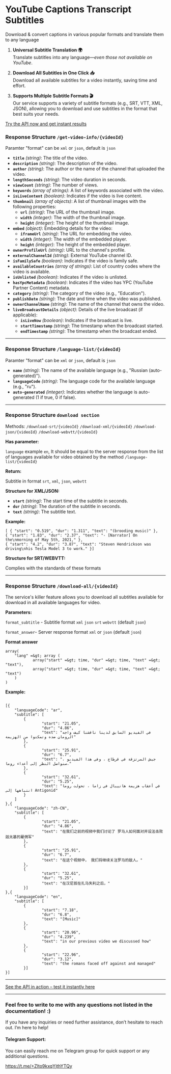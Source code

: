 
# YouTube Captions Transcript Subtitles
Download &amp; convert captions in various popular formats and translate them to any language

1. **Universal Subtitle Translation 🌍**  
Translate subtitles into any language—*even those not available on YouTube*. 

2. **Download All Subtitles in One Click 📥**  
Download all available subtitles for a video instantly, saving time and effort. 

3. **Supports Multiple Subtitle Formats 🎬**  
Our service supports a variety of subtitle formats (e.g., SRT, VTT, XML, JSON), allowing you to download and use subtitles in the format that best suits your needs. 

[Try the API now and get instant results](https://api999.short.gy/xWKYMQ)

### Response Structure `/get-video-info/{videoId}`
Paramter "format" can be `xml` or `json`, default is `json`

- **`title`** _(string)_: The title of the video.
- **`description`** _(string)_: The description of the video.
- **`author`** _(string)_: The author or the name of the channel that uploaded the video.
- **`lengthSeconds`** _(string)_: The video duration in seconds.
- **`viewCount`** _(string)_: The number of views.
- **`keywords`** _(array of strings)_: A list of keywords associated with the video.
- **`isLiveContent`** _(boolean)_: Indicates if the video is live content.
- **`thumbnail`** _(array of objects)_: A list of thumbnail images with the following properties:
  - **`url`** _(string)_: The URL of the thumbnail image.
  - **`width`** _(integer)_: The width of the thumbnail image.
  - **`height`** _(integer)_: The height of the thumbnail image.
- **`embed`** _(object)_: Embedding details for the video:
  - **`iframeUrl`** _(string)_: The URL for embedding the video.
  - **`width`** _(integer)_: The width of the embedded player.
  - **`height`** _(integer)_: The height of the embedded player.
- **`ownerProfileUrl`** _(string)_: URL to the channel's profile.
- **`externalChannelId`** _(string)_: External YouTube channel ID.
- **`isFamilySafe`** _(boolean)_: Indicates if the video is family safe.
- **`availableCountries`** _(array of strings)_: List of country codes where the video is available.
- **`isUnlisted`** _(boolean)_: Indicates if the video is unlisted.
- **`hasYpcMetadata`** _(boolean)_: Indicates if the video has YPC (YouTube Partner Content) metadata.
- **`category`** _(string)_: The category of the video (e.g., "Education").
- **`publishDate`** _(string)_: The date and time when the video was published.
- **`ownerChannelName`** _(string)_: The name of the channel that owns the video.
- **`liveBroadcastDetails`** _(object)_: Details of the live broadcast (if applicable):
  - **`isLiveNow`** _(boolean)_: Indicates if the broadcast is live.
  - **`startTimestamp`** _(string)_: The timestamp when the broadcast started.
  - **`endTimestamp`** _(string)_: The timestamp when the broadcast ended.

---

### Response Structure `/language-list/{videoId}`
Paramter "format" can be `xml` or `json`, default is `json`
- **`name`** _(string)_: The name of the available language (e.g., "Russian (auto-generated)").
- **`languageCode`** _(string)_: The language code for the available language (e.g., "ru").
- **`auto-generated`** _(integer)_: Indicates whether the language is auto-generated (1 if true, 0 if false).

---

### Response Structure `download section`
Methods:
`/download-srt/{videoId}`
`/download-xml/{videoId}`
`/download-json/{videoId}`
`/download-webvtt/{videoId}`

**Has parameter:**

`language` example `en`, It should be equal to the server response from the list of languages ​​available for video obtained by the method `/language-list/{videoId}`

**Return:** 

Subtitle in format `srt`, `xml`, `json`, `webvtt` 

**Structure for XML/JSON:**
- **`start`** _(string)_: The start time of the subtitle in seconds.
- **`dur`** _(string)_: The duration of the subtitle in seconds.
- **`text`** _(string)_: The subtitle text.

**Example:**
```
[ { "start": "0.519", "dur": "1.311", "text": "(brooding music)" }, 
{ "start": "1.83", "dur": "2.37", "text": "- [Narrator] On the\nmorning of May 5th, 2021," }, 
{ "start": "4.2", "dur": "3.87", "text": "Steven Hendrickson was driving\nhis Tesla Model 3 to work." }]
```
**Structure for SRT/WEBVTT:**

Complies with the standards of these formats

---

### Response Structure `/download-all/{videoId}`
The service's killer feature allows you to download all subtitles available for download in all available languages ​for video.

**Parameters:**

`format_subtitle` - Subtitle format `xml` `json` `srt` `webvtt` (default `json`) 


`format_answer`- Server response format `xml` or `json` (default `json`)

**Format answer**
```
array(
    "lang" =&gt; array (
            array("start" =&gt; time, "dur" =&gt; time, "text" =&gt; "text"),
            array("start" =&gt; time, "dur" =&gt; time, "text" =&gt; "text")
    )
)
```

**Example:**
```

[{
    "languageCode": "ar",
    "subtitle": [
        {
                "start": "21.05",
                "dur": "4.86",
                "text": "في الفيديو السابق لدينا ناقشنا كيف واجه الرومان ضده وتمكنوا من الهزيمة"
        },
        {
                "start": "25.91",
                "dur": "6.7",
                "text": "جيش المرتزقة في قرطاج ، وفي هذا الفيديو ، سنواصل النظر إلى أعداء روما."
        },
        {
                "start": "32.61",
                "dur": "5.25",
                "text": "في أعقاب هزيمة هانيبال في زاما ، تحولت روما انتباهها إلى Antigonid"
        }
    ]
},{
    "languageCode": "zh-CN",
    "subtitle": [
        {
                "start": "21.05",
                "dur": "4.86",
                "text": "在我们之前的视频中我们讨论了 罗马人如何面对并设法击败迦太基的雇佣军"
        },
        {
                "start": "25.91",
                "dur": "6.7",
                "text": "在这个视频中， 我们将继续关注罗马的敌人。"
        },
        {
                "start": "32.61",
                "dur": "5.25",
                "text": "在汉尼拔在扎马失利之后，"
        }]
},{
    "languageCode": "en",
    "subtitle": [
        {
                "start": "7.18",
                "dur": "6.8",
                "text": "[Music]"
        },
        {
                "start": "20.96",
                "dur": "4.239",
                "text": "in our previous video we discussed how"
        },
        {
                "start": "22.96",
                "dur": "3.12",
                "text": "the romans faced off against and managed"
        }]
}]

```
---
 [See the API in action – test it instantly here ](https://api999.short.gy/xWKYMQ)

---

### **Feel free to write to me with any questions not listed in the documentation! :)**

If you have any inquiries or need further assistance, don’t hesitate to reach out. I’m here to help!


#### **Telegram Support:**

You can easily reach me on Telegram group for quick support or any additional questions.

https://t.me/+Zlto9kxqYjthYTQy

